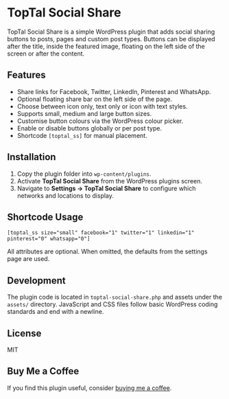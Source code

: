 # TopTal Social Share

TopTal Social Share is a simple WordPress plugin that adds social sharing buttons to posts, pages and custom post types. Buttons can be displayed after the title, inside the featured image, floating on the left side of the screen or after the content.

## Features

- Share links for Facebook, Twitter, LinkedIn, Pinterest and WhatsApp.
- Optional floating share bar on the left side of the page.
- Choose between icon only, text only or icon with text styles.
- Supports small, medium and large button sizes.
- Customise button colours via the WordPress colour picker.
- Enable or disable buttons globally or per post type.
- Shortcode `[toptal_ss]` for manual placement.

## Installation

1. Copy the plugin folder into `wp-content/plugins`.
2. Activate **TopTal Social Share** from the WordPress plugins screen.
3. Navigate to **Settings → TopTal Social Share** to configure which networks and locations to display.

## Shortcode Usage

```
[toptal_ss size="small" facebook="1" twitter="1" linkedin="1" pinterest="0" whatsapp="0"]
```

All attributes are optional. When omitted, the defaults from the settings page are used.

## Development

The plugin code is located in `toptal-social-share.php` and assets under the `assets/` directory. JavaScript and CSS files follow basic WordPress coding standards and end with a newline.

## License

MIT

## Buy Me a Coffee

If you find this plugin useful, consider [buying me a coffee](https://buymeacoffee.com/costinbotez).
